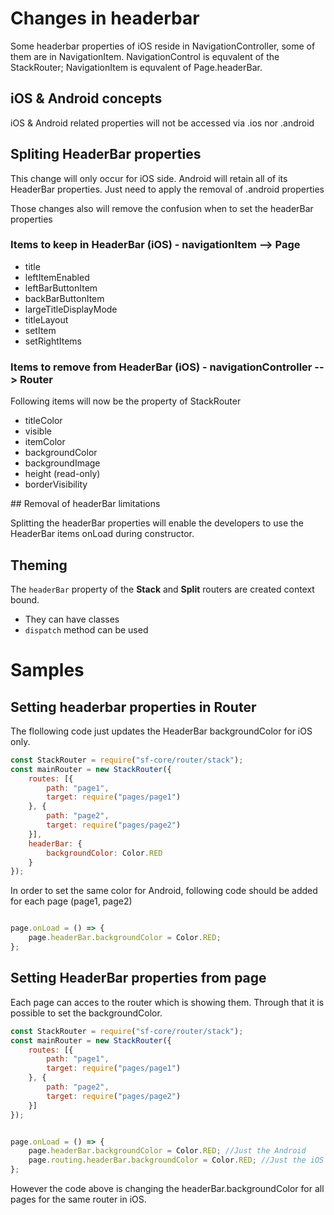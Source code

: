 # Changes in headerbar
Some headerbar properties of iOS reside in NavigationController, some of them are in NavigationItem. NavigationControl is equvalent of the StackRouter; NavigationItem is equvalent of Page.headerBar.

## iOS & Android concepts
iOS & Android related properties will not be accessed via .ios nor .android

## Spliting HeaderBar properties
This change will only occur for iOS side. Android will retain all of its HeaderBar properties. Just need to apply the removal of .android properties

Those changes also will remove the confusion when to set the headerBar properties

### Items to keep in HeaderBar (iOS) - navigationItem --> Page
- title
- leftItemEnabled
- leftBarButtonItem
- backBarButtonItem
- largeTitleDisplayMode
- titleLayout
- setItem
- setRightItems

### Items to remove from HeaderBar (iOS) - navigationController --> Router
Following items will now be the property of StackRouter
- titleColor
- visible
- itemColor
- backgroundColor
- backgroundImage
- height (read-only)
- borderVisibility

## Removal of headerBar limitations

Splitting the headerBar properties will enable the developers to use the HeaderBar items onLoad during constructor.

## Theming
The `headerBar` property of the **Stack** and **Split** routers are created context bound.
- They can have classes
- `dispatch` method can be used

# Samples
## Setting headerbar properties in Router
The flollowing code just updates the HeaderBar backgroundColor for iOS only.
```javascript
const StackRouter = require("sf-core/router/stack");
const mainRouter = new StackRouter({
    routes: [{
        path: "page1",
        target: require("pages/page1")
    }, {
        path: "page2",
        target: require("pages/page2")
    }],
    headerBar: {
        backgroundColor: Color.RED
    }
});
```
In order to set the same color for Android, following code should be added for each page (page1, page2)
```javascript

page.onLoad = () => {
    page.headerBar.backgroundColor = Color.RED;
};
```

## Setting HeaderBar properties from page
Each page can acces to the router which is showing them. Through that it is possible to set the backgroundColor.
```javascript
const StackRouter = require("sf-core/router/stack");
const mainRouter = new StackRouter({
    routes: [{
        path: "page1",
        target: require("pages/page1")
    }, {
        path: "page2",
        target: require("pages/page2")
    }]
});
```
```javascript

page.onLoad = () => {
    page.headerBar.backgroundColor = Color.RED; //Just the Android
    page.routing.headerBar.backgroundColor = Color.RED; //Just the iOS
};
```
However the code above is changing the headerBar.backgroundColor for all pages for the same router in iOS.
